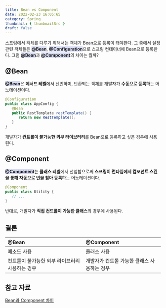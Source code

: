 ```yaml
---
title: Bean vs Component
date: 2022-02-23 16:05:65
category: Spring
thumbnail: { thumbnailSrc }
draft: false
---
```


스프링에서 객체를 다루기 위해서는 객체가 Bean으로 등록이 돼야한다. 그 중에서 설정 관련 객체들은 <span style="background: rgb(0 30 181 / 15%); font-weight: bold">@Bean</span>, 
<span style="background: rgb(0 30 181 / 15%); font-weight: bold">@Configuration</span>으로 스프링 컨테이너에 Bean으로 등록한다.
그럼 <span style="background: rgb(0 30 181 / 15%); font-weight: bold">@Bean</span>과 <span style="background: rgb(0 30 181 / 15%); font-weight: bold">@Component</span>의 차이는 뭘까?

## @Bean

<span style="background: rgb(0 30 181 / 15%); font-weight: bold">@Bean</span>은 **메서드 레벨**에서 선언하며, 반환되는 객체를 개발자가 **수동으로 등록**하는 어노테이션이다.

```java
@Configuration
public class AppConfig {
   @Bean
   public RestTemplate restTemplate() {
      return new RestTemplate();
   }
}
```

개발자가 **컨트롤이 불가능한 외부 라이브러리**를 Bean으로 등록하고 싶은 경우에 사용된다.

## @Component

<span style="background: rgb(0 30 181 / 15%); font-weight: bold">@Component</span>는 **클래스 레벨**에서 선엄함으로써 **스프링이 런타임에서 컴포넌트 스캔을 통해 자동으로 빈을 찾아 등록**하는 어노테이션이다. 

```java
@Component
public class Utility {
   // ...
}
```

반대로, 개발자가 **직접 컨드롤이 가능한 클래스**의 경우에 사용된다.

## 결론

|@Bean|@Component|
|:--------|:--------|
|메소드 사용|클래스 사용|
|컨트롤이 불가능한 외부 라이브러리 사용하는 경우|개발자가 컨트롤 가능한 클래스 사용하는 경우|


## 참고 자료

[Bean과 Component 차이](https://youngjinmo.github.io/2021/06/bean-component/)